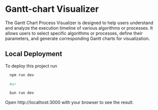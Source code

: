 
# Gantt-chart Visualizer

The Gantt Chart Process Visualizer is designed to help users understand and analyze the execution timeline of various algorithms or processes. It allows users to select specific algorithms or processes, define their parameters, and generate corresponding Gantt charts for visualization.




## Local Deployment

To deploy this project run

```bash
  npm run dev
  
  #or

  bun run dev

```
Open http://localhost:3000 with your browser to see the result.
